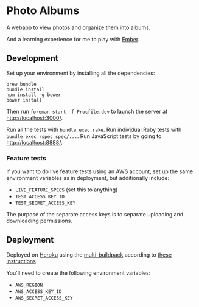 # Photo Albums

A webapp to view photos and organize them into albums.

And a learning experience for me to play with [Ember][].

[Ember]: http://emberjs.com/

## Development

Set up your environment by installing all the dependencies:

```
brew bundle
bundle install
npm install -g bower
bower install
```

Then run `foreman start -f Procfile.dev` to launch the server at [http://localhost:3000/](http://localhost:3000/).

Run all the tests with `bundle exec rake`.
Run individual Ruby tests with `bundle exec rspec spec/...`.
Run JavaScript tests by going to [http://localhost:8888/](http://localhost:8888/).

### Feature tests

If you want to do live feature tests using an AWS account, set up the same environment variables as in deployment, but additionally include:

* `LIVE_FEATURE_SPECS` (set this to anything)
* `TEST_ACCESS_KEY_ID`
* `TEST_SECRET_ACCESS_KEY`

The purpose of the separate access keys is to separate uploading and downloading permissions.

## Deployment

Deployed on [Heroku]() using the [multi-buildpack]() according to [these instructions]().

You'll need to create the following environment variables:

* `AWS_REGION`
* `AWS_ACCESS_KEY_ID`
* `AWS_SECRET_ACCESS_KEY`

[Heroku]: http://heroku.com
[multi-buildpack]: https://github.com/ddollar/heroku-buildpack-multi
[these instructions]: https://coderwall.com/p/6bmygq
